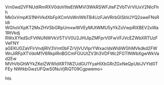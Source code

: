 Vm0wd2VFNUdiRmRXV0doVllteEtWMVl3WkRSWFJteFZVbTVrVlUxV2NIcFhh
Mk0xVmpKS1NHVkdXbFpXCmVsWnlWbTB4UzFJeVRrbGlSbVJYQ2sweFNsRldi
WGhoVXpKT2MxZHVSbGRpUmxwWVEyMUtWMU5yYkZoVwpiRXBEV2xWa1RtVkdj
RWxXYkdScFVtNUNWVkV5TVV0U2JHUlpZMFprV0FwVFJVcEZWbXRTUzFVeFNY
aGEKU0ZaVFlrVndjRlV3Vmt0bFZrVjVUVlprYWxacldsWldiWGhMVkdkd2FW
WnJiRFpXTVdoM1V6RkplRnBGCmFGUUtZV3h3VDFWc2FGTlNWbXgwWkVad2Ew
MVhVbGhWYkZKelZWWldXRTlWZUdGU1YyaHlXbGRrZGxNeQpUblJVYld0TFEy
NWtkbGwzUFQwS0NuVjRiQT09Cgpwemo=

hts